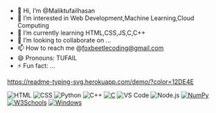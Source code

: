 - 👋 Hi, I’m @Maliktufailhasan
- 👀 I’m interested in Web Development,Machine Learning,Cloud Computing
- 🌱 I’m currently learning HTML,CSS,JS,C,C++
- 💞️ I’m looking to collaborate on ...
- 📫 How to reach me @foxbeetlecoding@gmail.com
- 😄 Pronouns: TUFAIL
- ⚡ Fun fact: ...


https://readme-typing-svg.herokuapp.com/demo/?color=12DE4E

![HTML](https://img.shields.io/badge/-HTML-E34F26?style=flat&logo=html5&logoColor=white)
![CSS](https://img.shields.io/badge/-CSS-1572B6?style=flat&logo=css3&logoColor=white)
![Python](https://img.shields.io/badge/-Python-3776AB?style=flat&logo=python&logoColor=white)
![C++](https://img.shields.io/badge/-C++-00599C?style=flat&logo=c%2B%2B&logoColor=white)
[![C](https://img.shields.io/badge/C-00599C?logo=c&logoColor=white)](#)
![VS Code](https://img.shields.io/badge/-VS%20Code-007ACC?style=flat&logo=visual-studio-code&logoColor=white)
![Node.js](https://img.shields.io/badge/-Node.js-339933?style=flat&logo=node.js&logoColor=white)
[![NumPy](https://img.shields.io/badge/NumPy-4DABCF?logo=numpy&logoColor=fff)](#)
[![W3Schools](https://img.shields.io/badge/W3Schools-04AA6D?logo=w3schools&logoColor=fff)](#)
[![Windows](https://custom-icon-badges.demolab.com/badge/Windows-0078D6?logo=windows11&logoColor=white)](#)


<!---
Maliktufailhasan/Maliktufailhasan is a ✨ special ✨ repository because its `README.md` (this file) appears on your GitHub profile.
You can click the Preview link to take a look at your changes.
--->
